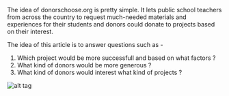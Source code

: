 
The idea of donorschoose.org is pretty simple. It lets public school teachers from across the country to request much-needed materials 
and experiences for their students and donors could donate to projects based on their interest.

The idea of this article is to answer questions such as -
1) Which project would be more successfull and based on what factors ?
2) What kind of donors would be more generous ?
3) What kind of donors would interest what kind of projects ?

![alt tag](https://raw.githubusercontent.com/maneeshj/data-science-intensive/master/Donor-Choose-Project/Images/subject_projCompletion.png)
